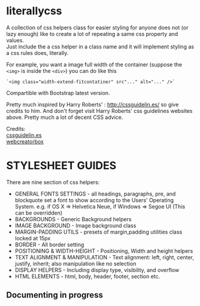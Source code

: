 # literallycss
A collection of css helpers class for easier styling for anyone does not (or lazy enough) like to create a lot of repeating a same css property and values.  
Just include the a css helper in a class name and it will implement styling as a css rules does, literally. 
    
For example, you want a image full width of the container (suppose the `<img>` is inside the `<div>`) you can do like this
    
    `<img class="width-extend-fitcontatiner" src"..." alt="..." />`
    
Compartible with Bootstrap latest version.
    
Pretty much inspired by Harry Roberts' : http://cssguidelin.es/ so give credits to him. And don't forget visit Harry Roberts' css guidelines websites above. Pretty much a lot of decent CSS advice.

Credits:  
[cssguidelin.es](http://cssguidelin.es/)  
[webcreatorbox](http://www.webcreatorbox.com/en/)  


# STYLESHEET GUIDES

There are nine section of css helpers:
* GENERAL FONTS SETTINGS - all headings, paragraphs, pre, and blockquote set a font to show according to the Users' Operating System. e.g. if OS X => Helvetica Neue, if Windows => Segoe UI (This can be overridden)
* BACKGROUNDS  - Generic Background helpers
* IMAGE BACKGROUND - Image background class
* MARGIN-PADDING UTILS - presets of margin,padding utilities class locked at 15px
* BORDER - All border setting
* POSITIONING & WIDTH-HEIGHT - Positioning, Width and height helpers 
* TEXT ALIGNMENT & MANIPULATION - Text alignment: left, right, center, justify, inherit; also manipulation like no selection
* DISPLAY HELPERS - Including display type, visibility, and overflow
* HTML ELEMENTS - html, body, header, footer, section etc.

## Documenting in progress